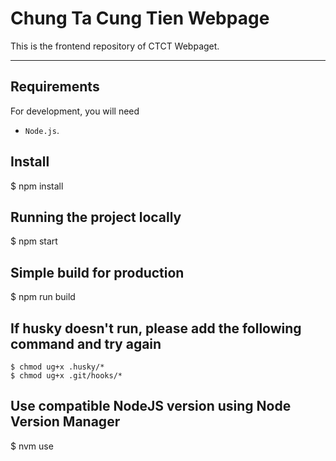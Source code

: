# Chung Ta Cung Tien Webpage

This is the frontend repository of CTCT Webpaget.

---

## Requirements

For development, you will need

- `Node.js`.

## Install

  $ npm install

## Running the project locally

  $ npm start

## Simple build for production

  $ npm run build

## If husky doesn't run, please add the following command and try again

```
$ chmod ug+x .husky/*
$ chmod ug+x .git/hooks/*
```

## Use compatible NodeJS version using Node Version Manager

  $ nvm use
